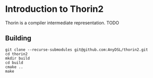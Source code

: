 # Introduction to Thorin2

Thorin is a compiler intermediate representation.
TODO

## Building

```
git clone --recurse-submodules git@github.com:AnyDSL/thorin2.git
cd thorin2
mkdir build
cd build
cmake ..
make
```

